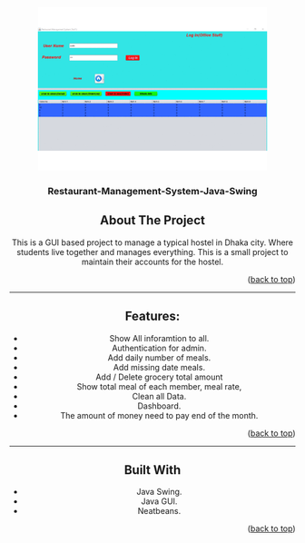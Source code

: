 <div id="top"></div>


<!-- PROJECT LOGO -->
<br />
<div align="center">
  <a href="https://github.com/lmottasin/Restaurant-Management-System-Java-Swing">
    <img src="assets/project.gif" alt="Logo" width="80%" height="80%">
  </a>

  <h3 align="center">Restaurant-Management-System-Java-Swing</h3>



<!-- ABOUT THE PROJECT-->
## About The Project

This is a GUI based project to manage a typical hostel in Dhaka city. Where students live together and manages everything. This is a small project to maintain their accounts for the hostel.


<p align="right">(<a href="#top">back to top</a>)</p>


---
## Features: 
  * Show All inforamtion to all. 
  * Authentication for admin.
  * Add daily number of meals.
  * Add missing date meals.
  * Add / Delete grocery total amount
  * Show total meal of each member, meal rate,
  * Clean all Data. 
  * Dashboard. 
  * The amount of money need to pay end of the month.
  
<p align="right">(<a href="#top">back to top</a>)</p>
  
---
## Built With
* Java Swing.
* Java GUI.
* Neatbeans.

<p align="right">(<a href="#top">back to top</a>)</p>

